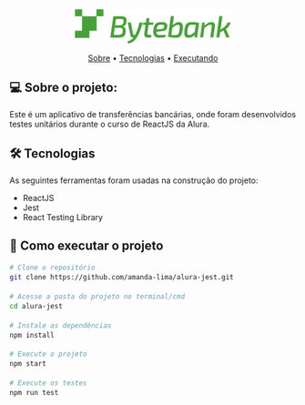 
<div align="center">

<img height="60px" src="https://raw.githubusercontent.com/amanda-lima/alura-jest/a8ef08994f26bb8fbf781967dfe646b7a05d9846/src/componentes/Cabecalho/bytebank.svg"/>

</div>

<!-- Indice-->
<p align="center">
 <a href="#-sobre-o-projeto">Sobre</a> •
 <a href="#-tecnologias">Tecnologias</a> •
 <a href="#-como-executar-o-projeto">Executando</a> 


## 💻 Sobre o projeto:

Este é um aplicativo de transferências bancárias, onde foram desenvolvidos testes unitários durante o curso de ReactJS da Alura.


## 🛠 Tecnologias

As seguintes ferramentas foram usadas na construção do projeto:

- ReactJS
- Jest
- React Testing Library

## 🚀 Como executar o projeto

``` bash
# Clone o repositório
git clone https://github.com/amanda-lima/alura-jest.git

# Acesse a pasta do projeto no terminal/cmd
cd alura-jest

# Instale as dependências
npm install

# Execute o projeto
npm start

# Execute os testes
npm run test
```


